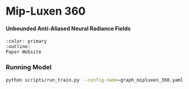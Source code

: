 # Mip-Luxen 360
<h4>Unbounded Anti-Aliased Neural Radiance Fields</h4>

```{button-link} https://jonbarron.info/mipluxen360/
:color: primary
:outline:
Paper Website
```

### Running Model

```bash
python scripts/run_train.py --config-name=graph_mipluxen_360.yaml
```